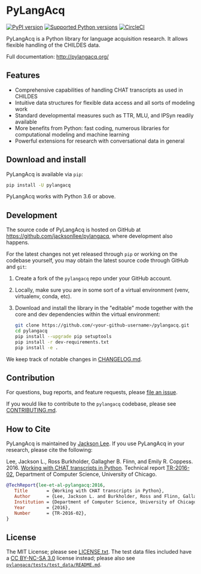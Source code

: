 # PyLangAcq

[![PyPI version](https://badge.fury.io/py/pylangacq.svg)](https://pypi.org/project/pylangacq)
[![Supported Python versions](https://img.shields.io/pypi/pyversions/pylangacq.svg)](https://pypi.org/project/pylangacq)
[![CircleCI](https://circleci.com/gh/jacksonllee/pylangacq/tree/master.svg?style=svg)](https://circleci.com/gh/jacksonllee/pylangacq/tree/master)

PyLangAcq is a Python library for language acquisition research.
It allows flexible handling of the CHILDES data.

Full documentation: http://pylangacq.org/

## Features

- Comprehensive capabilities of handling CHAT transcripts as used in CHILDES
- Intuitive data structures for flexible data access and all sorts of modeling work
- Standard developmental measures such as TTR, MLU, and IPSyn readily available
- More benefits from Python: fast coding, numerous libraries
  for computational modeling and machine learning
- Powerful extensions for research with conversational data in general

## Download and install

PyLangAcq is available via `pip`:

```bash
pip install -U pylangacq
```

PyLangAcq works with Python 3.6 or above.

## Development

The source code of PyLangAcq is hosted on GitHub at
https://github.com/jacksonllee/pylangacq,
where development also happens.

For the latest changes not yet released through `pip` or working on the codebase
yourself, you may obtain the latest source code through GitHub and `git`:

1. Create a fork of the `pylangacq` repo under your GitHub account.
2. Locally, make sure you are in some sort of a virtual environment
   (venv, virtualenv, conda, etc).
3. Download and install the library in the "editable" mode
   together with the core and dev dependencies within the virtual environment:

    ```bash
    git clone https://github.com/<your-github-username>/pylangacq.git
    cd pylangacq
    pip install --upgrade pip setuptools
    pip install -r dev-requirements.txt
    pip install -e .
    ```

We keep track of notable changes in
[CHANGELOG.md](https://github.com/jacksonllee/pylangacq/blob/master/CHANGELOG.md).

## Contribution

For questions, bug reports, and feature requests,
please [file an issue](https://github.com/jacksonllee/pylangacq/issues).

If you would like to contribute to the `pylangacq` codebase,
please see
[CONTRIBUTING.md](https://github.com/jacksonllee/pylangacq/blob/master/CONTRIBUTING.md).

## How to Cite

PyLangAcq is maintained by [Jackson Lee](http://jacksonllee.com/).
If you use PyLangAcq in your research, please cite the following:

Lee, Jackson L., Ross Burkholder, Gallagher B. Flinn, and Emily R. Coppess. 2016.
[Working with CHAT transcripts in Python](http://jacksonllee.com/papers/lee-etal-2016-pylangacq.pdf).
Technical report [TR-2016-02](http://www.cs.uchicago.edu/research/publications/techreports/TR-2016-02),
Department of Computer Science, University of Chicago.

```bibtex
@TechReport{lee-et-al-pylangacq:2016,
   Title       = {Working with CHAT transcripts in Python},
   Author      = {Lee, Jackson L. and Burkholder, Ross and Flinn, Gallagher B. and Coppess, Emily R.},
   Institution = {Department of Computer Science, University of Chicago},
   Year        = {2016},
   Number      = {TR-2016-02},
}
```

## License

The MIT License; please see [LICENSE.txt](https://github.com/jacksonllee/pylangacq/blob/master/LICENSE.txt).
The test data files included
have a [CC BY-NC-SA 3.0](https://creativecommons.org/licenses/by-nc-sa/3.0/)
license instead; please also see
[`pylangacq/tests/test_data/README.md`](https://github.com/jacksonllee/pylangacq/blob/master/pylangacq/tests/test_data/README.md).
